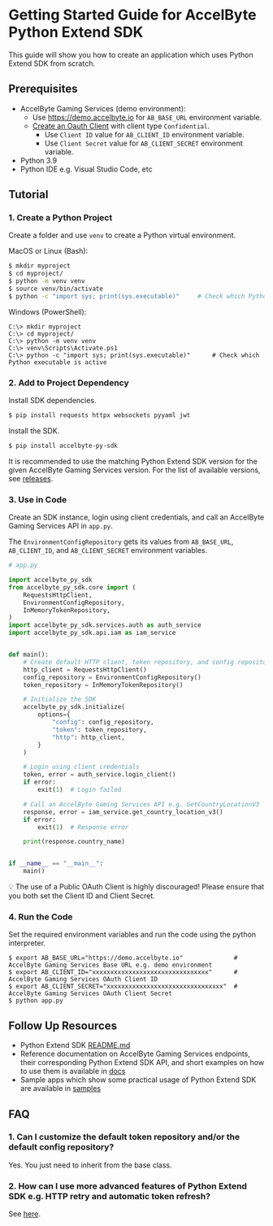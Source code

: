 # Getting Started Guide for AccelByte Python Extend SDK

This guide will show you how to create an application which uses Python Extend SDK from scratch.

## Prerequisites

* AccelByte Gaming Services (demo environment):
    * Use https://demo.accelbyte.io for `AB_BASE_URL` environment variable.
    * [Create an Oauth Client](https://docs-old.accelbyte.io/guides/access/iam-client.html#create-a-client) with client type `Confidential`.
        * Use `Client ID` value for `AB_CLIENT_ID` environment variable.
        * Use `Client Secret` value for `AB_CLIENT_SECRET` environment variable.
* Python 3.9
* Python IDE e.g. Visual Studio Code, etc

## Tutorial

### 1. Create a Python Project

Create a folder and use `venv` to create a Python virtual environment.

MacOS or Linux (Bash):

```bash
$ mkdir myproject
$ cd myproject/
$ python -m venv venv
$ source venv/bin/activate
$ python -c "import sys; print(sys.executable)"     # Check which Python executable is active
```

Windows (PowerShell):

```pwsh
C:\> mkdir myproject
C:\> cd myproject/
C:\> python -m venv venv
C:\> venv\Scripts\Activate.ps1
C:\> python -c "import sys; print(sys.executable)"      # Check which Python executable is active
```

### 2. Add to Project Dependency

Install SDK dependencies.

```bash
$ pip install requests httpx websockets pyyaml jwt
```

Install the SDK.

```bash
$ pip install accelbyte-py-sdk
```

It is recommended to use the matching Python Extend SDK version for the given AccelByte Gaming Services version. For the list of available versions, see [releases](https://github.com/AccelByte/accelbyte-python-sdk/releases). 

### 3. Use in Code

Create an SDK instance, login using client credentials, and call an AccelByte Gaming Services API in `app.py`. 

The `EnvironmentConfigRepository` gets its values from `AB_BASE_URL`, `AB_CLIENT_ID`, and `AB_CLIENT_SECRET` environment variables.

```python
# app.py

import accelbyte_py_sdk
from accelbyte_py_sdk.core import (
    RequestsHttpClient,
    EnvironmentConfigRepository,
    InMemoryTokenRepository,
)
import accelbyte_py_sdk.services.auth as auth_service
import accelbyte_py_sdk.api.iam as iam_service


def main():
    # Create default HTTP client, token repository, and config repository instances
    http_client = RequestsHttpClient()
    config_repository = EnvironmentConfigRepository()
    token_repository = InMemoryTokenRepository()

    # Initialize the SDK
    accelbyte_py_sdk.initialize(
        options={
            "config": config_repository,
            "token": token_repository,
            "http": http_client,
        }
    )

    # Login using client credentials
    token, error = auth_service.login_client()
    if error:
        exit(1)  # Login failed

    # Call an AccelByte Gaming Services API e.g. GetCountryLocationV3
    response, error = iam_service.get_country_location_v3()
    if error:
        exit(1)  # Response error

    print(response.country_name)


if __name__ == "__main__":
    main()

```

:bulb: The use of a Public OAuth Client is highly discouraged! Please ensure that you both set the Client ID and Client Secret.

### 4. Run the Code

Set the required environment variables and run the code using the python interpreter.

```shell
$ export AB_BASE_URL="https://demo.accelbyte.io"              # AccelByte Gaming Services Base URL e.g. demo environment
$ export AB_CLIENT_ID="xxxxxxxxxxxxxxxxxxxxxxxxxxxxxxxx"      # AccelByte Gaming Services OAuth Client ID
$ export AB_CLIENT_SECRET="xxxxxxxxxxxxxxxxxxxxxxxxxxxxxxxx"  # AccelByte Gaming Services OAuth Client Secret
$ python app.py
```

## Follow Up Resources

* Python Extend SDK [README.md](https://github.com/AccelByte/accelbyte-python-sdk/blob/main/README.md)
* Reference documentation on AccelByte Gaming Services endpoints, their corresponding Python Extend SDK API, and short examples on how to use them is available in [docs](https://github.com/AccelByte/accelbyte-python-sdk/blob/main/docs)
* Sample apps which show some practical usage of Python Extend SDK are available in [samples](https://github.com/AccelByte/accelbyte-python-sdk/blob/main/samples)

## FAQ

### 1. Can I customize the default token repository and/or the default config repository?

Yes. You just need to inherit from the base class.

### 2. How can I use more advanced features of Python Extend SDK e.g. HTTP retry and automatic token refresh? 

See [here](https://github.com/AccelByte/accelbyte-python-sdk/blob/main/README.md).
